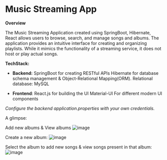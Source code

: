 # Music Streaming App
**Overview**

The Music Streaming Application created using SpringBoot, Hibernate, React allows users to browse, search, and manage songs and albums. The application provides an intuitive interface for creating and organizing playlists. While it mimics the functionality of a streaming service, it does not host or play actual songs.

**TechStack:**

- **Backend:**
SpringBoot for creating RESTful APIs Hibernate for database schema management & Object-Relational Mapping(ORM). Relational database: MySQL

- **Frontend**:
React.js for building the UI Material-UI For different modern UI components

*Configure the backend application.properties with your own credentials.*


A glimpse:

Add new albums & View albums
![image](https://github.com/user-attachments/assets/a9abdcea-c044-4cf5-81e1-641b5257e801)

Create a new album:
![image](https://github.com/user-attachments/assets/b4c6275f-a880-401a-98e7-9775717869b3)

Select the album to add new songs & view songs present in that album:
![image](https://github.com/user-attachments/assets/5bd1de14-be04-43c5-a760-bd709d5b2001)



